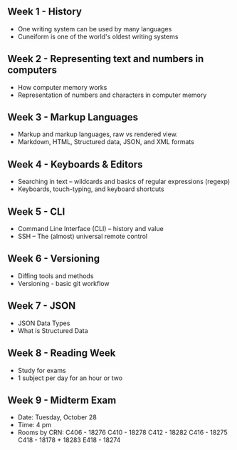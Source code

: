 ## Week 1 - History
- One writing system can be used by many languages
- Cuneiform is one of the world's oldest writing systems
  
## Week 2 - Representing text and numbers in computers
- How computer memory works
- Representation of numbers and characters in computer memory

## Week 3 - Markup Languages
- Markup and markup languages, raw vs rendered view.
- Markdown, HTML, Structured data, JSON, and XML formats

## Week 4 - Keyboards & Editors
- Searching in text – wildcards and basics of regular expressions (regexp)
- Keyboards, touch-typing, and keyboard shortcuts

## Week 5 - CLI
- Command Line Interface (CLI) – history and value
- SSH – The (almost) universal remote control

## Week 6 - Versioning
- Diffing tools and methods
- Versioning - basic git workflow

## Week 7 - JSON 
- JSON Data Types
- What is Structured Data

## Week 8 - Reading Week
- Study for exams
- 1 subject per day for an hour or two

## Week 9 - Midterm Exam
- Date: Tuesday, October 28
- Time: 4 pm
- Rooms by CRN:
 C406 - 18276
 C410 - 18278
 C412 - 18282 
 C416 - 18275
 C418 - 18178 + 18283
 E418 - 18274

